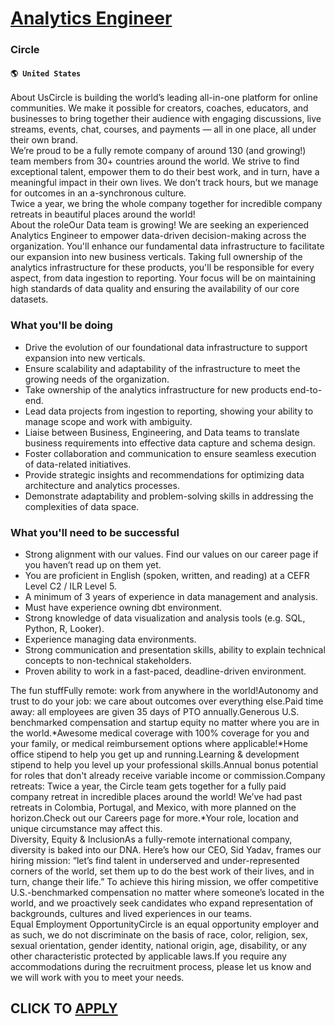 # [Analytics Engineer](https://www.remotewlb.com/apply/analytics-engineer-65521)  
### Circle  
#### `🌎 United States`  
About UsCircle is building the world’s leading all-in-one platform for online communities. We make it possible for creators, coaches, educators, and businesses to bring together their audience with engaging discussions, live streams, events, chat, courses, and payments — all in one place, all under their own brand.  
We’re proud to be a fully remote company of around 130 (and growing!) team members from 30+ countries around the world. We strive to find exceptional talent, empower them to do their best work, and in turn, have a meaningful impact in their own lives. We don’t track hours, but we manage for outcomes in an a-synchronous culture.  
Twice a year, we bring the whole company together for incredible company retreats in beautiful places around the world!  
About the roleOur Data team is growing! We are seeking an experienced Analytics Engineer to empower data-driven decision-making across the organization. You'll enhance our fundamental data infrastructure to facilitate our expansion into new business verticals. Taking full ownership of the analytics infrastructure for these products, you'll be responsible for every aspect, from data ingestion to reporting. Your focus will be on maintaining high standards of data quality and ensuring the availability of our core datasets.

### What you'll be doing

  * Drive the evolution of our foundational data infrastructure to support expansion into new verticals.
  * Ensure scalability and adaptability of the infrastructure to meet the growing needs of the organization.
  * Take ownership of the analytics infrastructure for new products end-to-end.
  * Lead data projects from ingestion to reporting, showing your ability to manage scope and work with ambiguity.
  * Liaise between Business, Engineering, and Data teams to translate business requirements into effective data capture and schema design.
  * Foster collaboration and communication to ensure seamless execution of data-related initiatives.
  * Provide strategic insights and recommendations for optimizing data architecture and analytics processes.
  * Demonstrate adaptability and problem-solving skills in addressing the complexities of data space.

### What you'll need to be successful

  * Strong alignment with our values. Find our values on our career page if you haven’t read up on them yet.
  * You are proficient in English (spoken, written, and reading) at a CEFR Level C2 / ILR Level 5.
  * A minimum of 3 years of experience in data management and analysis.
  * Must have experience owning dbt environment.
  * Strong knowledge of data visualization and analysis tools (e.g. SQL, Python, R, Looker).
  * Experience managing data environments.
  * Strong communication and presentation skills, ability to explain technical concepts to non-technical stakeholders.
  * Proven ability to work in a fast-paced, deadline-driven environment.

The fun stuffFully remote: work from anywhere in the world!Autonomy and trust to do your job: we care about outcomes over everything else.Paid time away: all employees are given 35 days of PTO annually.Generous U.S. benchmarked compensation and startup equity no matter where you are in the world.*Awesome medical coverage with 100% coverage for you and your family, or medical reimbursement options where applicable!*Home office stipend to help you get up and running.Learning & development stipend to help you level up your professional skills.Annual bonus potential for roles that don't already receive variable income or commission.Company retreats: Twice a year, the Circle team gets together for a fully paid company retreat in incredible places around the world! We’ve had past retreats in Colombia, Portugal, and Mexico, with more planned on the horizon.Check out our Careers page for more.*Your role, location and unique circumstance may affect this.  
Diversity, Equity & InclusionAs a fully-remote international company, diversity is baked into our DNA. Here’s how our CEO, Sid Yadav, frames our hiring mission: “let’s find talent in underserved and under-represented corners of the world, set them up to do the best work of their lives, and in turn, change their life.” To achieve this hiring mission, we offer competitive U.S.-benchmarked compensation no matter where someone’s located in the world, and we proactively seek candidates who expand representation of backgrounds, cultures and lived experiences in our teams.  
Equal Employment OpportunityCircle is an equal opportunity employer and as such, we do not discriminate on the basis of race, color, religion, sex, sexual orientation, gender identity, national origin, age, disability, or any other characteristic protected by applicable laws.If you require any accommodations during the recruitment process, please let us know and we will work with you to meet your needs.  
## CLICK TO [APPLY](https://www.remotewlb.com/apply/analytics-engineer-65521)

